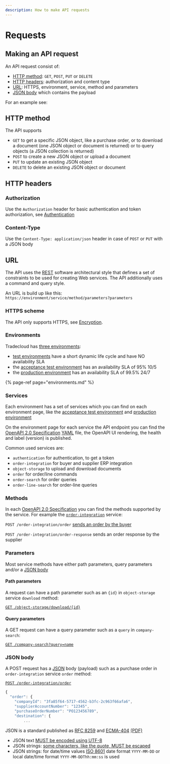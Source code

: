 ```yaml
---
description: How to make API requests
---
```


# Requests

## Making an API request

An API request consist of:

* [HTTP method](requests.md#HTTP-method): `GET`, `POST`, `PUT` or `DELETE`
* [HTTP headers](requests.md#HTTP-headers): authorization and content type
* [URL](requests.md#URL): HTTPS, environment, service, method and parameters
* [JSON body](requests.md#json-body) which contains the payload

For an example see:

## HTTP method

The API supports

* `GET` to get a specific JSON object, like a purchase order, or to download a document \(one JSON object or document is returned\) or to query objects \(a JSON collection is returned\)
* `POST` to create a new JSON object or upload a document
* `PUT` to update an existing JSON object
* `DELETE` to delete an existing JSON object or document

## HTTP headers

### Authorization

Use the `Authorization` header for basic authentication and token authorization, see [Authentication](../security/authentication.md)

### Content-Type

Use the `Content-Type: application/json` header in case of `POST` or `PUT` with a JSON body

## URL

The API uses the [REST](https://en.wikipedia.org/wiki/Representational_state_transfer) software architectural style that defines a set of constraints to be used for creating Web services. The API additionally uses a command and query style.

An URL is build up like this: `https://environment/service/method/parameters?parameters`

### HTTPS scheme

The API only supports HTTPS, see [Encryption](../security/encryption.md).

### Environments

Tradecloud has [three environments](environments.md):

* [test environments](https://api.test.tradecloud1.com) have a short dynamic life cycle and have NO availability SLA
* the [acceptance test environment](https://api.accp.tradecloud1.com) has an availability SLA of 95% 10/5
* the [production environment](https://api.tradecloud1.com/) has an availability SLA of 99.5% 24/7

{% page-ref page="environments.md" %}

### Services

Each environment has a set of services which you can find on each environment page, like the [acceptance test environment](https://api.accp.tradecloud1.com) and [production environment](https://api.tradecloud1.com/)

On the environment page for each service the API endpoint you can find the [OpenAPI 2.0 Specification](https://swagger.io/specification/v2/) [YAML](https://yaml.org/spec/1.2/spec.html) file, the OpenAPI UI rendering, the health and label \(version\) is published.

Common used services are:

* `authentication` for authentication, to get a token
* `order-integration` for buyer and supplier ERP integration
* `object-storage` to upload and download documents
* `order` for order/line commands
* `order-search` for order queries
* `order-line-search` for order-line queries

### Methods

In each [OpenAPI 2.0 Specification](https://swagger.io/specification/v2/) you can find the methods supported by the service. For example the [`order-integration`](https://swagger-ui.accp.tradecloud1.com/?url=https://api.accp.tradecloud1.com/v2/order-integration/specs.yaml#/order-integration/sendOrderByBuyerRoute) service:

`POST /order-integration/order` [sends an order by the buyer](../buyer/issue/)

`POST /order-integration/order-response` sends an order response by the supplier

### Parameters

Most service methods have either path parameters, query parameters and/or a [JSON body](requests.md#JSON-body)

#### Path parameters

A request can have a path parameter such as an `{id}` in `object-storage` service `download` method:

[`GET /object-storage/download/{id}`](https://swagger-ui.accp.tradecloud1.com/?url=https://api.accp.tradecloud1.com/v2/object-storage/specs.yaml#/object-storage/download)

#### Query parameters

A GET request can have a query parameter such as a `query` in `company-search`:

[`GET /company-search?query=name`](https://swagger-ui.accp.tradecloud1.com/?url=https://api.accp.tradecloud1.com/v2/company-search/specs.yaml#/company-search/CompanySearchRoute)

### JSON body

A POST request has a [JSON](requests.md#json) body \(payload\) such as a purchase order in `order-integration` service `order` method:

[`POST /order-integration/order`](https://swagger-ui.accp.tradecloud1.com/?url=https://api.accp.tradecloud1.com/v2/order-integration/specs.yaml#/order-integration/sendOrderByBuyerRoute)

```javascript
{
  "order": {
    "companyId": "3fa85f64-5717-4562-b3fc-2c963f66afa6",
    "supplierAccountNumber": "12345",
    "purchaseOrderNumber": "PO123456789",
    "destination": {
        ...
```

JSON is a standard published as [RFC 8259](https://tools.ietf.org/html/rfc8259) and [ECMA-404](https://www.ecma-international.org/publications/standards/Ecma-404.htm) [\(PDF\)](https://www.ecma-international.org/publications/files/ECMA-ST/ECMA-404.pdf)

* JSON text [MUST be encoded using UTF-8](https://tools.ietf.org/html/rfc8259#section-8.1)
* JSON strings: [some characters, like the quote, MUST be escaped](https://tools.ietf.org/html/rfc8259#section-7)
* JSON strings: for date/time values [ISO 8601](https://en.wikipedia.org/wiki/ISO_8601) date format `YYYY-MM-DD` or local date/time format `YYYY-MM-DDThh:mm:ss` is used

